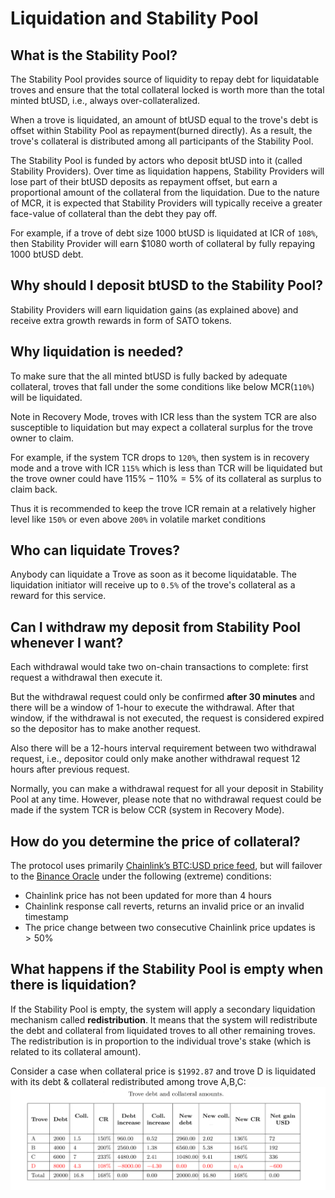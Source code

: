 # Liquidation and Stability Pool

## What is the Stability Pool?
The Stability Pool provides source of liquidity to repay debt for liquidatable troves and ensure that the total collateral locked is worth more than the total minted btUSD, i.e., always over-collateralized.

When a trove is liquidated, an amount of btUSD equal to the trove's debt is offset within Stability Pool as repayment(burned directly). As a result, the trove's collateral is distributed among all participants of the Stability Pool. 

The Stability Pool is funded by actors who deposit btUSD into it (called Stability Providers). Over time as liquidation happens, Stability Providers will lose part of their btUSD deposits as repayment offset, but earn a proportional amount of the collateral from the liquidation. Due to the nature of MCR, it is expected that Stability Providers will typically receive a greater face-value of collateral than the debt they pay off. 

For example, if a trove of debt size 1000 btUSD is liquidated at ICR of `108%`, then Stability Provider will earn $1080 worth of collateral by fully repaying 1000 btUSD debt.

## Why should I deposit btUSD to the Stability Pool?
Stability Providers will earn liquidation gains (as explained above) and receive extra growth rewards in form of SATO tokens.

## Why liquidation is needed?
To make sure that the all minted btUSD is fully backed by adequate collateral, troves that fall under the some conditions like below MCR(`110%`) will be liquidated.
 
Note in Recovery Mode, troves with ICR less than the system TCR are also susceptible to liquidation but may expect a collateral surplus for the trove owner to claim. 

For example, if the system TCR drops to `120%`, then system is in recovery mode and a trove with ICR `115%` which is less than TCR will be liquidated but the trove owner could have $115\% - 110\%=5\%$ of its collateral as surplus to claim back. 

Thus it is recommended to keep the trove ICR remain at a relatively higher level like `150%` or even above `200%` in volatile market conditions

## Who can liquidate Troves? 
Anybody can liquidate a Trove as soon as it become liquidatable. The liquidation initiator will receive up to `0.5%` of the trove's collateral as a reward for this service.

## Can I withdraw my deposit from Stability Pool whenever I want?
Each withdrawal would take two on-chain transactions to complete: first request a withdrawal then execute it. 

But the withdrawal request could only be confirmed **after 30 minutes** and there will be a window of 1-hour to execute the withdrawal. After that window, if the withdrawal is not executed, the request is considered expired so the depositor has to make another request.

Also there will be a 12-hours interval requirement between two withdrawal request, i.e., depositor could only make another withdrawal request 12 hours after previous request.

Normally, you can make a withdrawal request for all your deposit in Stability Pool at any time. However, please note that no withdrawal request could be made if the system TCR is below CCR (system in Recovery Mode).

## How do you determine the price of collateral?
The protocol uses primarily [Chainlink’s BTC:USD price feed](https://data.chain.link/bsc/mainnet/crypto-usd/btc-usd), but will failover to the [Binance Oracle](https://oracle.binance.com/data-feeds/detail/bsc/BTC-USD) under the following (extreme) conditions:

* Chainlink price has not been updated for more than 4 hours
* Chainlink response call reverts, returns an invalid price or an invalid timestamp
* The price change between two consecutive Chainlink price updates is $\gt 50\%$

## What happens if the Stability Pool is empty when there is liquidation? 
If the Stability Pool is empty, the system will apply a secondary liquidation mechanism called **redistribution**. It means that the system will redistribute the debt and collateral from liquidated troves to all other remaining troves. The redistribution is in proportion to the individual trove's stake (which is related to its collateral amount). 

Consider a case when collateral price is `$1992.87` and trove D is liquidated with its debt & collateral redistributed among trove A,B,C:
![liquidation redistribution](attachment/liq-redist.png)